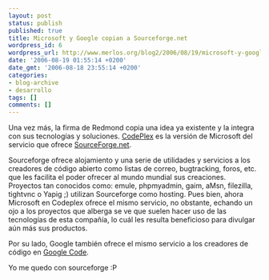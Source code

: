 ```yaml
---
layout: post
status: publish
published: true
title: Microsoft y Google copian a Sourceforge.net
wordpress_id: 6
wordpress_url: http://www.merlos.org/blog2/2006/08/19/microsoft-y-google-copian-a-sourceforgenet/
date: '2006-08-19 01:55:14 +0200'
date_gmt: '2006-08-18 23:55:14 +0200'
categories:
- blog-archive
- desarrollo
tags: []
comments: []
---
```

<p>Una vez más, la firma de Redmond copia una idea ya existente y la integra con sus tecnologías y soluciones. <a target="_blank" href="http://www.codeplex.com/">CodePlex</a> es la versión de Microsoft del servicio que ofrece <a target="_blank" href="http://sourceforge.net/">SourceForge.net</a>.</p>
<p>Sourceforge ofrece alojamiento y una serie de utilidades y servicios a los creadores de código abierto como listas de correo, bugtracking, foros, etc. que les facilita el poder ofrecer al mundo mundial sus creaciones. Proyectos tan conocidos como: emule, phpmyadmin, gaim, aMsn, filezilla, tightvnc o Yapig ;) utilizan Sourceforge como hosting. Pues bien, ahora Microsoft en Codeplex ofrece el mismo servicio, no obstante, echando un ojo a los proyectos que alberga se ve que suelen hacer uso de las tecnologías de esta compañía, lo cuál les resulta beneficioso para divulgar aún más sus productos.</p>
<p>Por su lado, Google también ofrece el mismo servicio a los creadores de código en <a target="_blank" href="http://code.google.com/hosting/">Google Code</a>.</p>
<p>Yo me quedo con sourceforge  :P</p>
